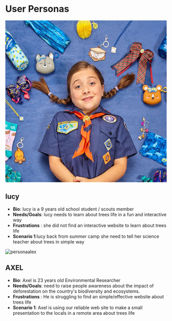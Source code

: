 # User Personas

![lucy](https://github.com/Ibrahim86Ali/trees-life-/blob/main/Assets/lucy.jpg)

## lucy

- **Bio**:  lucy is  a  9 years old  school student / scouts member
- **Needs/Goals**: lucy  needs to learn about trees life in a fun and interactive way
- **Frustrations** : she did not find an interactive website  to learn about trees life
- **Scenario 1**:lucy back from summer camp she need to tell her science teacher about trees in simple way

![personaalex](https://user-images.githubusercontent.com/124396156/229545830-127f5ddc-6d41-49a5-b6e7-522f6e09bebd.jpg)

## AXEL

- **Bio**:  Axel is 23 years old Environmental Researcher
- **Needs/Goals**:  need to  raise  people awareness about the impact of deforestation on the country's biodiversity and ecosystems.
- **Frustrations** : He is struggling to find an simple/effective website about trees life  
- **Scenario 1**:  Axel is using our  reliable  web site to make a small presentation  to the locals in a remote area about trees life
  
